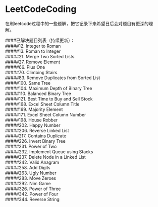 # LeetCodeCoding
在刷leetcode过程中的一些题解，把它记录下来希望日后会对题目有更深的理解。



####已解决题目列表（持续更新）：
<br>
#####12. Integer to Roman
<br>
#####13. Roman to Integer
<br>
#####21. Merge Two Sorted Lists 
<br>
#####27. Remove Element
<br>
#####66. Plus One
<br>
#####70. Climbing Stairs
<br>
#####83. Remove Duplicates from Sorted List
<br>
#####100. Same Tree
<br>
#####104. Maximum Depth of Binary Tree
<br>
#####110. Balanced Binary Tree
<br>
#####121. Best Time to Buy and Sell Stock 
<br>
#####168. Excel Sheet Column Title
<br>
#####169. Majority Element
<br>
#####171. Excel Sheet Column Number
<br>
#####198. House Robber
<br>
#####202. Happy Number
<br>
#####206. Reverse Linked List
<br>
#####217. Contains Duplicate
<br>
#####226. Invert Binary Tree
<br>
#####231. Power of Two
<br>
#####232. Implement Queue using Stacks
<br>
#####237. Delete Node in a Linked List
<br>
#####242. Valid Anagram
<br>
#####258. Add Digits
<br>
#####263. Ugly Number
<br>
#####283. Move Zeroes
<br>
#####292. Nim Game
<br>
#####326. Power of Three
<br>
#####342. Power of Four
<br>
#####344. Reverse String